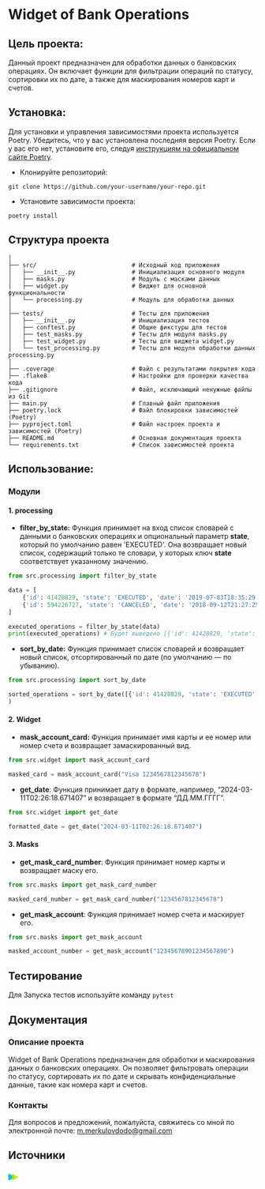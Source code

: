 # Widget of Bank Operations

## Цель проекта:
Данный проект предназначен для обработки данных о банковских операциях. Он включает функции для фильтрации операций по статусу, сортировки их по дате, а также для маскирования номеров карт и счетов.

## Установка:

Для установки и управления зависимостями проекта используется Poetry. Убедитесь, что у вас установлена последняя версия Poetry. Если у вас его нет, установите его, следуя [инструкциям на официальном сайте Poetry](https://python-poetry.org/docs/#installation).

- Клонируйте репозиторий:
```
git clone https://github.com/your-username/your-repo.git
```
- Установите зависимости проекта:
```
poetry install
```
## Структура проекта

```
│
├── src/                           # Исходный код приложения
│   ├── __init__.py                # Инициализация основного модуля
│   ├── masks.py                   # Модуль с масками данных
│   ├── widget.py                  # Виджет для основной функциональности
│   └── processing.py              # Модуль для обработки данных
│
├── tests/                         # Тесты для приложения
│   ├── __init__.py                # Инициализация тестов
│   ├── conftest.py                # Общие фикстуры для тестов
│   ├── test_masks.py              # Тесты для модуля masks.py
│   ├── test_widget.py             # Тесты для виджета widget.py
│   └── test_processing.py         # Тесты для модуля обработки данных processing.py
│
├── .coverage                      # Файл с результатами покрытия кода
├── .flake8                        # Настройки для проверки качества кода
├── .gitignore                     # Файл, исключающий ненужные файлы из Git
├── main.py                        # Главный файл приложения
├── poetry.lock                    # Файл блокировки зависимостей (Poetry)
├── pyproject.toml                 # Файл настроек проекта и зависимостей (Poetry)
├── README.md                      # Основная документация проекта
└── requirements.txt               # Список зависимостей проекта
```

## Использование:
### Модули
#### 1. processing
- **filter_by_state:** Функция принимает на вход список словарей с данными о банковских операциях и опциональный параметр **state**, который по умолчанию равен 'EXECUTED'. Она возвращает новый список, содержащий только те словари, у которых ключ **state** соответствует указанному значению.
```python
from src.processing import filter_by_state

data = [
    {'id': 41428829, 'state': 'EXECUTED', 'date': '2019-07-03T18:35:29.512364'},
    {'id': 594226727, 'state': 'CANCELED', 'date': '2018-09-12T21:27:25.241689'},
]

executed_operations = filter_by_state(data)
print(executed_operations) # Будет выведено [{'id': 41428829, 'state': 'EXECUTED', 'date': '2019-07-03T18:35:29.512364'}]
```
 
- **sort_by_date:** Функция принимает список словарей и возвращает новый список, отсортированный по дате (по умолчанию — по убыванию).
```python
from src.processing import sort_by_date

sorted_operations = sort_by_date([{'id': 41428829, 'state': 'EXECUTED', 'date': '2019-07-03T18:35:29.512364'}, {'id': 939719570, 'state': 'EXECUTED', 'date': '2018-06-30T02:08:58.425572'}, {'id': 594226727, 'state': 'CANCELED', 'date': '2018-09-12T21:27:25.241689'}, {'id': 615064591, 'state': 'CANCELED', 'date': '2018-10-14T08:21:33.419441'}]
)
```
#### 2. Widget

- **mask_account_card:** Функция принимает имя карты и ее номер или номер счета и возвращает замаскированный вид.

```python
from src.widget import mask_account_card

masked_card = mask_account_card("Visa 1234567812345678")
```
- **get_date**: Функция принимает дату в формате, например, “2024-03-11T02:26:18.671407” и возвращает в формате “ДД.ММ.ГГГГ”.
```python
from src.widget import get_date

formatted_date = get_date("2024-03-11T02:26:18.671407")
```
#### 3. Masks

- **get_mask_card_number**: Функция принимает номер карты и возвращает маску его.

```python
from src.masks import get_mask_card_number

masked_card_number = get_mask_card_number("1234567812345678")
```
- **get_mask_account**: Функция принимает номер счета и маскирует его.
```python
from src.masks import get_mask_account

masked_account_number = get_mask_account("12345678901234567890")
```

## Тестирование
Для Запуска тестов используйте команду
`pytest`
## Документация

### Описание проекта
Widget of Bank Operations предназначен для обработки и маскирования данных о банковских операциях. Он позволяет фильтровать операции по статусу, сортировать их по дате и скрывать конфиденциальные данные, такие как номера карт и счетов.

### Контакты
Для вопросов и предложений, пожалуйста, свяжитесь со мной по электронной почте: m.merkulovdodo@gmail.com
## Источники
<?xml version="1.0" encoding="UTF-8"?> <svg xmlns="http://www.w3.org/2000/svg" width="182" height="29" viewBox="0 0 182 29" fill="none"> <rect x="100.923" width="80.5983" height="28.0342" rx="14.0171" fill="white" fill-opacity="0.05"></rect> <path d="M113.399 18.6446C115.431 18.6446 116.945 17.1447 116.945 15.0001C116.945 12.8555 115.431 11.3557 113.399 11.3557C111.366 11.3557 109.852 12.8555 109.852 15.0001C109.852 17.1447 111.366 18.6446 113.399 18.6446ZM113.399 17.355C112.179 17.355 111.254 16.4158 111.254 15.0001C111.254 13.5844 112.179 12.6453 113.399 12.6453C114.618 12.6453 115.543 13.5844 115.543 15.0001C115.543 16.4158 114.618 17.355 113.399 17.355ZM121.094 18.5044V12.7854H123.365V11.4959H117.422V12.7854H119.693V18.5044H121.094ZM127.548 10.4306C127.548 11.8323 128.319 12.6593 129.272 13.3181L130.38 14.089C131.095 14.5796 131.627 15.1403 131.627 16.0094C131.627 16.8504 131.081 17.355 130.211 17.355C129.356 17.355 128.796 16.7382 128.796 15.743V15.0562H127.394V15.8411C127.394 17.6494 128.656 18.6446 130.211 18.6446C131.767 18.6446 133.029 17.7194 133.029 15.8411C133.029 14.4815 132.258 13.6825 131.319 13.0237L130.183 12.2107C129.497 11.7482 128.95 11.2576 128.95 10.4306C128.95 9.58953 129.455 9.14098 130.197 9.14098C130.982 9.14098 131.473 9.61756 131.473 10.6969V11.2996H132.875V10.6548C132.875 8.76252 131.697 7.85141 130.197 7.85141C128.74 7.85141 127.548 8.59431 127.548 10.4306ZM135.984 7.99158H134.583V18.5044H135.984V14.8179L139.335 18.5044H141.115L137.568 14.6917L140.862 11.4959L138.998 11.4959L135.984 14.6076V7.99158ZM145.339 19.2894L148.101 11.4959H146.699L144.681 17.369L142.648 11.4959H141.246L144.022 19.2753C143.573 20.3687 143.097 20.8873 142.214 20.8873C141.877 20.8873 141.555 20.8172 141.288 20.7331V21.9666C141.555 22.0507 141.947 22.1208 142.34 22.1208C144.064 22.1208 144.751 20.9574 145.339 19.2894ZM155.537 15.4767C155.551 15.3225 155.565 15.1683 155.565 15.0001C155.565 12.8555 154.107 11.3557 152.116 11.3557C150.126 11.3557 148.668 12.8555 148.668 15.0001C148.668 17.1447 150.126 18.6446 152.116 18.6446C153.728 18.6446 154.948 17.8456 155.382 16.4018H153.868C153.588 17.0326 153.027 17.4111 152.172 17.4111C150.995 17.4111 150.21 16.6962 150.042 15.4767H155.537ZM152.116 12.5892C153.238 12.5892 154.009 13.29 154.177 14.4675H150.056C150.224 13.29 150.981 12.5892 152.116 12.5892ZM161.885 14.6777V18.5044H163.287V14.3974C163.287 12.3369 162.151 11.3557 160.623 11.3557C159.698 11.3557 158.927 11.7902 158.493 12.6032V11.4959H157.091V18.5044H158.493V14.6777C158.493 13.29 159.138 12.5892 160.189 12.5892C161.24 12.5892 161.885 13.29 161.885 14.6777ZM168.101 18.6446C169.04 18.6446 169.853 18.196 170.4 17.4531V18.5605C170.4 19.9061 169.643 20.8593 168.353 20.8593C167.26 20.8593 166.503 20.1724 166.321 19.1211H164.905C165.157 20.9294 166.517 22.1488 168.353 22.1488C170.274 22.1488 171.801 20.6911 171.801 18.5605V11.4959H170.4V12.5471C169.853 11.8042 169.04 11.3557 168.101 11.3557C166.181 11.3557 164.737 12.8555 164.737 15.0001C164.737 17.1447 166.181 18.6446 168.101 18.6446ZM168.269 17.355C167.05 17.355 166.139 16.4158 166.139 15.0001C166.139 13.5844 167.05 12.6453 168.269 12.6453C169.489 12.6453 170.4 13.5844 170.4 15.0001C170.4 16.4158 169.489 17.355 168.269 17.355Z" fill="white"></path> <path d="M2.46829 20.0297C1.0319 20.8594 6.10352e-05 20.168 6.10352e-05 18.9382C6.10352e-05 17.629 6.10352e-05 13.7008 6.10352e-05 13.7008C6.10352e-05 13.7008 6.10352e-05 9.77258 6.10352e-05 8.46338C6.10352e-05 7.23357 1.03126 6.54216 2.46829 7.37185C4.70543 8.66376 11.4162 12.5408 11.4162 12.5408C12.3085 13.0561 12.3085 14.3448 11.4162 14.8602C11.4162 14.8608 4.70543 18.7378 2.46829 20.0297Z" fill="#00C1FF"></path> <path d="M9.85464 20.0293C8.41825 20.8589 7.38641 20.1675 7.38641 18.9377C7.38641 17.6285 7.38641 13.7003 7.38641 13.7003C7.38641 13.7003 7.38641 9.77209 7.38641 8.46289C7.38641 7.23308 8.41761 6.54167 9.85464 7.37136C12.0425 8.63511 18.6061 12.427 18.6061 12.427C19.5861 12.9929 19.5861 14.4077 18.6061 14.9737C18.6054 14.9737 12.0425 18.7655 9.85464 20.0293Z" fill="#BCEC30"></path> <mask id="mask0_18110_11854" style="mask-type:alpha" maskUnits="userSpaceOnUse" x="7" y="7" width="13" height="14"> <path d="M9.85464 20.0293C8.41825 20.8589 7.38641 20.1675 7.38641 18.9377C7.38641 17.6285 7.38641 13.7003 7.38641 13.7003C7.38641 13.7003 7.38641 9.77209 7.38641 8.46289C7.38641 7.23308 8.41761 6.54167 9.85464 7.37136C12.0425 8.63511 18.6061 12.427 18.6061 12.427C19.5861 12.9929 19.5861 14.4077 18.6061 14.9737C18.6054 14.9737 12.0425 18.7655 9.85464 20.0293Z" fill="#6FE4FF"></path> </mask> <g mask="url(#mask0_18110_11854)"> <g filter="url(#filter0_f_18110_11854)"> <path d="M2.46841 20.03C1.03202 20.8597 0.000183105 20.1683 0.000183105 18.9385C0.000183105 17.6293 0.000183105 13.701 0.000183105 13.701C0.000183105 13.701 0.000183105 9.77282 0.000183105 8.46363C0.000183105 7.23382 1.03138 6.54241 2.46841 7.3721C4.70556 8.66401 11.4164 12.541 11.4164 12.541C12.3087 13.0564 12.3087 14.3451 11.4164 14.8604C11.4164 14.8611 4.70556 18.7381 2.46841 20.03Z" fill="#99D100"></path> </g> </g> <path d="M24.1428 16.0382L24.3931 15.4684C24.5637 15.081 24.8708 14.9784 25.2575 15.2633C25.9968 15.8103 27.2138 16.2091 28.8403 16.2091C30.2279 16.2091 30.8193 15.8559 30.8193 15.4342C30.8193 14.9556 30.3302 14.8303 29.5227 14.7277L27.6801 14.4884C25.4622 14.1921 24.3476 13.3944 24.3476 12.0042C24.3476 10.5113 25.5646 9.32617 28.3853 9.32617C29.9549 9.32617 30.9672 9.56548 31.6269 9.81618C32.3548 10.1011 32.4572 10.3404 32.4572 10.933V11.7079C32.4572 12.1865 32.2866 12.346 31.8202 12.346H31.297C30.8193 12.346 30.6601 12.1751 30.6601 11.7079V11.4572C30.353 11.3546 29.5909 11.2065 28.7038 11.2065C27.1455 11.2065 26.3949 11.4913 26.3949 11.97C26.3949 12.3232 26.8498 12.5284 27.6801 12.6423L29.4886 12.8816C31.6724 13.1551 32.8325 13.8161 32.8325 15.4115C32.8325 17.0296 31.297 18.0666 28.5559 18.0666C26.5427 18.0666 24.9276 17.4285 24.2793 16.8359C24.0518 16.608 24.0177 16.3231 24.1428 16.0382Z" fill="white"></path> <path d="M44.1142 17.9294H43.1815C42.7266 17.9294 42.5787 17.861 42.3512 17.5192L40.5996 14.9323C40.3494 14.5791 40.1561 14.4879 39.6329 14.4879H37.8813V17.2912C37.8813 17.7699 37.7107 17.9294 37.2443 17.9294H36.5733C36.0956 17.9294 35.9363 17.7585 35.9363 17.2912V8.88125H35.3108C34.8331 8.88125 34.6738 8.71032 34.6738 8.2431V7.67331C34.6738 7.1947 34.8444 7.03516 35.3108 7.03516H37.2557C37.7334 7.03516 37.8927 7.20609 37.8927 7.67331V12.5962H39.4623C39.9855 12.5962 40.1674 12.5165 40.429 12.1518L41.8963 9.88407C42.1351 9.5308 42.283 9.46243 42.7379 9.46243H43.6706C44.1824 9.46243 44.2734 9.87267 43.9891 10.2943L42.3512 12.7786C42.1806 13.0179 41.9759 13.2686 41.7825 13.4737C41.9873 13.6446 42.2716 13.9295 42.3854 14.1005L44.4327 17.1203C44.717 17.5192 44.6146 17.9294 44.1142 17.9294Z" fill="white"></path> <path d="M47.4425 19.479V18.9206C47.4425 18.442 47.6131 18.2825 48.0794 18.2825H48.887C49.376 18.2825 49.6149 18.1799 49.7969 17.7925L49.8992 17.5759L46.0321 10.2485C45.7933 9.80411 45.9866 9.47363 46.4871 9.47363H47.3629C47.8178 9.47363 48.0225 9.5534 48.1932 9.88388L49.8083 13.2114C50.1836 13.9749 50.6044 14.8524 50.9343 15.6159C51.2755 14.8752 51.6622 14.0205 52.0262 13.2798L53.6754 9.88388C53.8233 9.5648 54.0507 9.47363 54.5057 9.47363H55.3815C55.8933 9.47363 56.0753 9.8155 55.8364 10.2485L51.4347 18.6243C50.9229 19.593 50.3428 20.1286 49.0235 20.1286H48.0567C47.6017 20.1286 47.4425 19.9576 47.4425 19.479Z" fill="white"></path> <path d="M67.7301 13.7021C67.7301 16.3915 65.7397 18.0666 63.0554 18.0666C61.8953 18.0666 61.0081 17.7817 60.3826 17.4285V19.7304C60.3826 20.209 60.2119 20.3686 59.7456 20.3686H59.0746C58.5969 20.3686 58.4376 20.1976 58.4376 19.7304V11.3204H57.8121C57.3343 11.3204 57.1751 11.1495 57.1751 10.6823V10.1125C57.1751 9.63385 57.3457 9.47432 57.8121 9.47432H59.4499C59.9276 9.47432 60.0868 9.64525 60.0868 10.1125V10.1581C60.7238 9.73642 61.6906 9.32617 63.0554 9.32617C65.7397 9.33757 67.7301 11.0127 67.7301 13.7021ZM65.7056 13.7021C65.7056 12.1295 64.443 11.252 62.8734 11.252C61.7474 11.252 60.8261 11.7307 60.3939 12.1181V15.2975C60.8375 15.6849 61.7474 16.1636 62.8734 16.1636C64.443 16.1522 65.7056 15.2747 65.7056 13.7021Z" fill="white"></path> <path d="M78.3273 13.041C78.3273 13.5196 78.1567 13.6791 77.6903 13.6791H77.0193C76.5416 13.6791 76.3823 13.5424 76.3823 13.041C76.3823 11.7875 75.9046 11.2291 74.7672 11.2291C73.6867 11.2291 72.7882 11.9014 72.2877 12.7219V17.2916C72.2877 17.7702 72.1171 17.9297 71.6508 17.9297H70.9797C70.502 17.9297 70.3428 17.7588 70.3428 17.2916V11.3202H69.7172C69.2395 11.3202 69.0803 11.1493 69.0803 10.6821V10.1123C69.0803 9.63369 69.2509 9.47415 69.7172 9.47415H71.355C71.8328 9.47415 71.992 9.64508 71.992 10.1123V10.6593C72.5948 9.98695 73.5161 9.3374 75.0857 9.3374C77.3832 9.3374 78.3273 10.7049 78.3273 13.041Z" fill="white"></path> <path d="M79.5344 13.7019C79.5344 11.1949 81.65 9.3374 84.4593 9.3374C87.2459 9.3374 89.3501 11.1949 89.3501 13.7019C89.3501 16.2204 87.2346 18.0779 84.4593 18.0779C81.65 18.0779 79.5344 16.2204 79.5344 13.7019ZM87.4166 13.7019C87.4166 12.2433 86.1313 11.1835 84.4593 11.1835C82.7532 11.1835 81.468 12.2547 81.468 13.7019C81.468 15.172 82.7532 16.2432 84.4593 16.2432C86.1427 16.2432 87.4166 15.172 87.4166 13.7019Z" fill="white"></path> <defs> <filter id="filter0_f_18110_11854" x="-1.02393" y="5.9854" width="14.1336" height="15.4313" filterUnits="userSpaceOnUse" color-interpolation-filters="sRGB"> <feFlood flood-opacity="0" result="BackgroundImageFix"></feFlood> <feBlend mode="normal" in="SourceGraphic" in2="BackgroundImageFix" result="shape"></feBlend> <feGaussianBlur stdDeviation="0.512059" result="effect1_foregroundBlur_18110_11854"></feGaussianBlur> </filter> </defs> </svg>